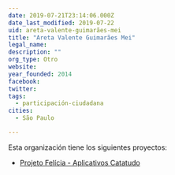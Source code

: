```yaml
---
date: 2019-07-21T23:14:06.000Z
date_last_modified: 2019-07-22
uid: areta-valente-guimarães-mei
title: "Areta Valente Guimarães Mei"
legal_name: 
description: ""
org_type: Otro
website: 
year_founded: 2014
facebook: 
twitter: 
tags:
  - participación-ciudadana
cities: 
  - São Paulo

---
```


Esta organización tiene los siguientes proyectos:

- [Projeto Felícia - Aplicativos Catatudo](/proyectos/projeto-felicia-aplicativos-catatudo)
